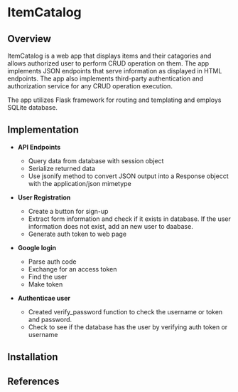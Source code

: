 # ItemCatalog 

## Overview 
ItemCatalog is a web app that displays items and their catagories and allows authorized user to perform CRUD operation on them.
The app implements JSON endpoints that serve information as displayed in HTML endpoints.
The app also implements third-party authentication and authorization service for any CRUD operation execution.


The app utilizes Flask framework for routing and templating and employs SQLite database. 

## Implementation
* **API Endpoints** 
  * Query data from database with session object 
  * Serialize returned data
  * Use jsonify method to convert JSON output into a Response objecct with the application/json mimetype

* **User Registration**
  * Create a button for sign-up
  * Extract form information and check if it exists in database. If the user information does not exist, add an new user to daabase. 
  * Generate auth token to web page
  
* **Google login**
  * Parse auth code
  * Exchange for an access token 
  * Find the user
  * Make token

* **Authenticae user**
  * Created verify_password function to check the username or token and password. 
  * Check to see if the database has the user by verifying auth token or username


## Installation

## References

